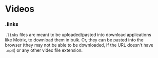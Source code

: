 # Videos
### .links

`.links` files are meant to be uploaded/pasted into download applications like Motrix, to download them in bulk.
Or, they can be pasted into the browser (they may not be able to be downloaded, if the URL doesn't have `.mp4`)
or any other video file extension.